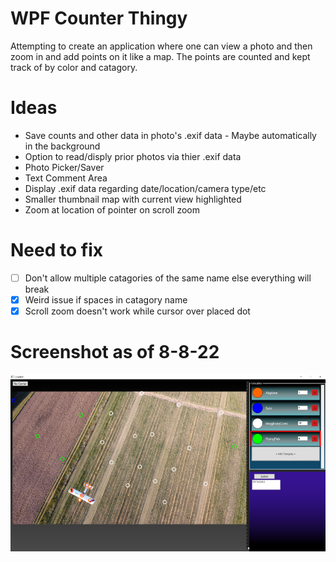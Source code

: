 # WPF Counter Thingy

Attempting to create an application where one can view a photo and then zoom in and add points on it like a map. The points are counted and kept track of by color and catagory. 

# Ideas
* Save counts and other data in photo's .exif data - Maybe automatically in the background
* Option to read/disply prior photos via thier .exif data
* Photo Picker/Saver
* Text Comment Area
* Display .exif data regarding date/location/camera type/etc 
* Smaller thumbnail map with current view highlighted
* Zoom at location of pointer on scroll zoom

# Need to fix
- [ ] Don't allow multiple catagories of the same name else everything will break
- [x] Weird issue if spaces in catagory name
- [x] Scroll zoom doesn't work while cursor over placed dot

# Screenshot as of 8-8-22
![image](Source_Images/sample.png)